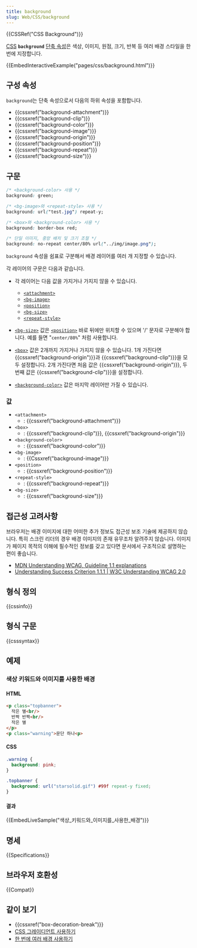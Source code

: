 ```yaml
---
title: background
slug: Web/CSS/background
---
```


{{CSSRef("CSS Background")}}

[CSS](/ko/docs/Web/API/CSS) **`background`** [단축 속성](/ko/docs/Web/CSS/Shorthand_properties)은 색상, 이미지, 원점, 크기, 반복 등 여러 배경 스타일을 한 번에 지정합니다.

{{EmbedInteractiveExample("pages/css/background.html")}}

## 구성 속성

`background`는 단축 속성으로서 다음의 하위 속성을 포함합니다.

- {{cssxref("background-attachment")}}
- {{cssxref("background-clip")}}
- {{cssxref("background-color")}}
- {{cssxref("background-image")}}
- {{cssxref("background-origin")}}
- {{cssxref("background-position")}}
- {{cssxref("background-repeat")}}
- {{cssxref("background-size")}}

## 구문

```css
/* <background-color> 사용 */
background: green;

/* <bg-image>와 <repeat-style> 사용 */
background: url("test.jpg") repeat-y;

/* <box>와 <background-color> 사용 */
background: border-box red;

/* 단일 이미지, 중앙 배치 및 크기 조절 */
background: no-repeat center/80% url("../img/image.png");
```

`background` 속성을 쉼표로 구분해서 배경 레이어를 여러 개 지정할 수 있습니다.

각 레이어의 구문은 다음과 같습니다.

- 각 레이어는 다음 값을 가지거나 가지지 않을 수 있습니다.

  - [`<attachment>`](#attachment)
  - [`<bg-image>`](#bg-image)
  - [`<position>`](#position)
  - [`<bg-size>`](#bg-size)
  - [`<repeat-style>`](#repeat-style)

- [`<bg-size>`](#bg-size) 값은 [`<position>`](#position) 바로 뒤에만 위치할 수 있으며 '/' 문자로 구분해야 합니다. 예를 들면 "`center/80%`" 처럼 사용합니다.
- [`<box>`](#box) 값은 2개까지 가지거나 가지지 않을 수 있습니다. 1개 가진다면 {{cssxref("background-origin")}}과 {{cssxref("background-clip")}}을 모두 설정합니다. 2개 가진다면 처음 값은 {{cssxref("background-origin")}}, 두 번째 값은 {{cssxref("background-clip")}}을 설정합니다.
- [`<background-color>`](#background-color) 값은 마지막 레이어만 가질 수 있습니다.

### 값

- `<attachment>`
  - : {{cssxref("background-attachment")}}
- `<box>`
  - : {{cssxref("background-clip")}}, {{cssxref("background-origin")}}
- `<background-color>`
  - : {{cssxref("background-color")}}
- `<bg-image>`
  - : {{Cssxref("background-image")}}
- `<position>`
  - : {{cssxref("background-position")}}
- `<repeat-style>`
  - : {{cssxref("background-repeat")}}
- `<bg-size>`
  - : {{cssxref("background-size")}}

## 접근성 고려사항

브라우저는 배경 이미지에 대한 어떠한 추가 정보도 접근성 보조 기술에 제공하지 않습니다. 특히 스크린 리더의 경우 배경 이미지의 존재 유무조차 알려주지 않습니다. 이미지가 페이지 목적의 이해에 필수적인 정보를 갖고 있다면 문서에서 구조적으로 설명하는 편이 좋습니다.

- [MDN Understanding WCAG, Guideline 1.1 explanations](/ko/docs/Web/Accessibility/Understanding_WCAG/Perceivable#Guideline_1.1_%E2%80%94_Providing_text_alternatives_for_non-text_content)
- [Understanding Success Criterion 1.1.1 | W3C Understanding WCAG 2.0](https://www.w3.org/TR/2016/NOTE-UNDERSTANDING-WCAG20-20161007/text-equiv-all.html)

## 형식 정의

{{cssinfo}}

## 형식 구문

{{csssyntax}}

## 예제

### 색상 키워드와 이미지를 사용한 배경

#### HTML

```html
<p class="topbanner">
  작은 별<br/>
  반짝 반짝<br/>
  작은 별
</p>
<p class="warning">문단 하나<p>
```

#### CSS

```css
.warning {
  background: pink;
}

.topbanner {
  background: url("starsolid.gif") #99f repeat-y fixed;
}
```

#### 결과

{{EmbedLiveSample("색상_키워드와_이미지를_사용한_배경")}}

## 명세

{{Specifications}}

## 브라우저 호환성

{{Compat}}

## 같이 보기

- {{cssxref("box-decoration-break")}}
- [CSS 그레이디언트 사용하기](/ko/docs/Web/CSS/CSS_Images/Using_CSS_gradients)
- [한 번에 여러 배경 사용하기](/ko/docs/Web/CSS/CSS_Backgrounds_and_Borders/Using_multiple_backgrounds)
